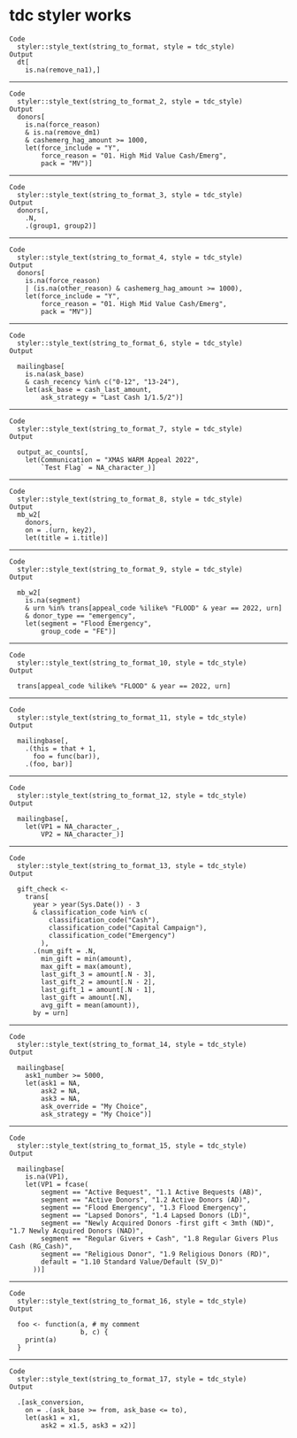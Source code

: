 # tdc styler works

    Code
      styler::style_text(string_to_format, style = tdc_style)
    Output
      dt[
        is.na(remove_na1),]

---

    Code
      styler::style_text(string_to_format_2, style = tdc_style)
    Output
      donors[
        is.na(force_reason)
        & is.na(remove_dm1)
        & cashemerg_hag_amount >= 1000,
        let(force_include = "Y",
            force_reason = "01. High Mid Value Cash/Emerg",
            pack = "MV")]

---

    Code
      styler::style_text(string_to_format_3, style = tdc_style)
    Output
      donors[,
        .N,
        .(group1, group2)]

---

    Code
      styler::style_text(string_to_format_4, style = tdc_style)
    Output
      donors[
        is.na(force_reason)
        | (is.na(other_reason) & cashemerg_hag_amount >= 1000),
        let(force_include = "Y",
            force_reason = "01. High Mid Value Cash/Emerg",
            pack = "MV")]

---

    Code
      styler::style_text(string_to_format_6, style = tdc_style)
    Output
      
      mailingbase[
        is.na(ask_base)
        & cash_recency %in% c("0-12", "13-24"),
        let(ask_base = cash_last_amount,
            ask_strategy = "Last Cash 1/1.5/2")]

---

    Code
      styler::style_text(string_to_format_7, style = tdc_style)
    Output
      
      output_ac_counts[,
        let(Communication = "XMAS WARM Appeal 2022",
            `Test Flag` = NA_character_)]

---

    Code
      styler::style_text(string_to_format_8, style = tdc_style)
    Output
      mb_w2[
        donors,
        on = .(urn, key2),
        let(title = i.title)]

---

    Code
      styler::style_text(string_to_format_9, style = tdc_style)
    Output
      
      mb_w2[
        is.na(segment)
        & urn %in% trans[appeal_code %ilike% "FLOOD" & year == 2022, urn]
        & donor_type == "emergency",
        let(segment = "Flood Emergency",
            group_code = "FE")]

---

    Code
      styler::style_text(string_to_format_10, style = tdc_style)
    Output
      
      trans[appeal_code %ilike% "FLOOD" & year == 2022, urn]

---

    Code
      styler::style_text(string_to_format_11, style = tdc_style)
    Output
      
      mailingbase[,
        .(this = that + 1,
          foo = func(bar)),
        .(foo, bar)]

---

    Code
      styler::style_text(string_to_format_12, style = tdc_style)
    Output
      
      mailingbase[,
        let(VP1 = NA_character_,
            VP2 = NA_character_)]

---

    Code
      styler::style_text(string_to_format_13, style = tdc_style)
    Output
      
      gift_check <-
        trans[
          year > year(Sys.Date()) - 3
          & classification_code %in% c(
              classification_code("Cash"),
              classification_code("Capital Campaign"),
              classification_code("Emergency")
            ),
          .(num_gift = .N,
            min_gift = min(amount),
            max_gift = max(amount),
            last_gift_3 = amount[.N - 3],
            last_gift_2 = amount[.N - 2],
            last_gift_1 = amount[.N - 1],
            last_gift = amount[.N],
            avg_gift = mean(amount)),
          by = urn]

---

    Code
      styler::style_text(string_to_format_14, style = tdc_style)
    Output
      
      mailingbase[
        ask1_number >= 5000,
        let(ask1 = NA,
            ask2 = NA,
            ask3 = NA,
            ask_override = "My Choice",
            ask_strategy = "My Choice")]

---

    Code
      styler::style_text(string_to_format_15, style = tdc_style)
    Output
      
      mailingbase[
        is.na(VP1),
        let(VP1 = fcase(
            segment == "Active Bequest", "1.1 Active Bequests (AB)",
            segment == "Active Donors", "1.2 Active Donors (AD)",
            segment == "Flood Emergency", "1.3 Flood Emergency",
            segment == "Lapsed Donors", "1.4 Lapsed Donors (LD)",
            segment == "Newly Acquired Donors -first gift < 3mth (ND)", "1.7 Newly Acquired Donors (NAD)",
            segment == "Regular Givers + Cash", "1.8 Regular Givers Plus Cash (RG_Cash)",
            segment == "Religious Donor", "1.9 Religious Donors (RD)",
            default = "1.10 Standard Value/Default (SV_D)"
          ))]

---

    Code
      styler::style_text(string_to_format_16, style = tdc_style)
    Output
      
      foo <- function(a, # my comment
                      b, c) {
        print(a)
      }

---

    Code
      styler::style_text(string_to_format_17, style = tdc_style)
    Output
      
      .[ask_conversion,
        on = .(ask_base >= from, ask_base <= to),
        let(ask1 = x1,
            ask2 = x1.5, ask3 = x2)]

